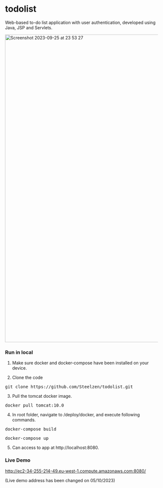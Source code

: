 # todolist

Web-based to-do list application with user authentication, developed using Java, JSP and Servlets.

<img width="1010" alt="Screenshot 2023-09-25 at 23 53 27" src="https://github.com/Steelzen/todolist/assets/94742043/ab1d75e2-fcea-403c-b58f-3b6b9119bf2a">


### Run in local
1. Make sure docker and docker-compose have been installed on your device.

2. Clone the code
<pre>git clone https://github.com/Steelzen/todolist.git</pre>

3. Pull the tomcat docker image.
<pre>docker pull tomcat:10.0</pre>

4. In root folder, navigate to /deploy/docker, and execute following commands.
<pre>docker-compose build</pre> 
<pre>docker-compose up </pre>

5. Can access to app at http://localhost:8080.

### Live Demo
http://ec2-34-255-214-49.eu-west-1.compute.amazonaws.com:8080/ 

(Live demo address has been changed on 05/10/2023)


